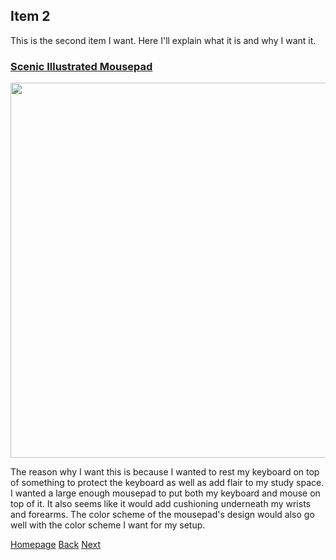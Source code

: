 ## Item 2
<p> This is the second item I want. Here I'll explain what it is and why I want it. </p>

### [Scenic Illustrated Mousepad](https://www.etsy.com/listing/1279814155/kawaii-green-desk-mat-cute-mousepad?click_key=612dc45817b71752849bc55707915197ef9e8904%3A1279814155&click_sum=7fb83cfe&ref=user_profile&pro=1&frs=1&sts=1)
<img src="/assets/mousepad.png" width="600" height="600">
<p> The reason why I want this is because I wanted to rest my keyboard on top of something to protect the keyboard as well as add flair to my study space. I wanted a large enough mousepad to put both my keyboard and mouse on top of it. It also seems like it would add cushioning underneath my wrists and forearms. The color scheme of the mousepad's design would also go well with the color scheme I want for my setup. </p>
  
[Homepage](https://github.com/yulizhu0/1600-Markdown-Challenge/blob/682a8ff07e23ece486312e7a1eb05e315825ef91/README.md) [Back]() [Next](https://github.com/yulizhu0/1600-Markdown-Challenge/blob/12acface2b4ca76c9d366f6f174eb013479d8704/item3.md)
